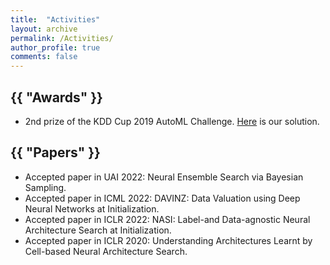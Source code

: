 ```yaml
---
title:  "Activities"
layout: archive
permalink: /Activities/
author_profile: true
comments: false
---
```


<h2 class="archive__title">{{ "Awards" }}</h2>

- 2nd prize of the KDD Cup 2019 AutoML Challenge. [Here](https://github.com/shuyao95/kddcup2019-automl.git) is our solution.

<h2 class="archive__title">{{ "Papers" }}</h2>

- Accepted paper in UAI 2022: Neural Ensemble Search via Bayesian Sampling.
- Accepted paper in ICML 2022: DAVINZ: Data Valuation using Deep
Neural Networks at Initialization.
- Accepted paper in ICLR 2022: NASI: Label-and Data-agnostic Neural Architecture Search at Initialization.
- Accepted paper in ICLR 2020: Understanding Architectures Learnt by Cell-based Neural Architecture Search.